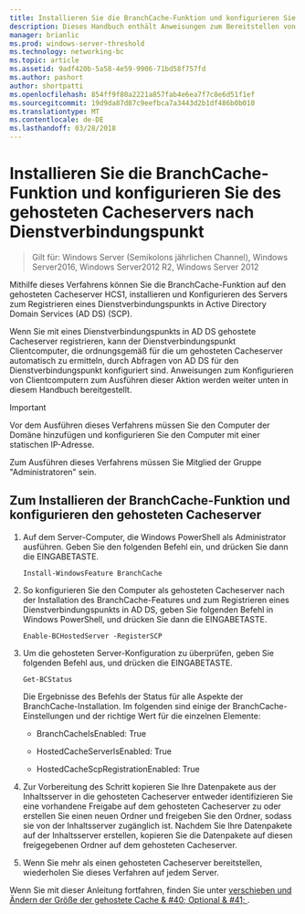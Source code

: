 ```yaml
---
title: Installieren Sie die BranchCache-Funktion und konfigurieren Sie des gehosteten Cacheservers nach Dienstverbindungspunkt
description: Dieses Handbuch enthält Anweisungen zum Bereitstellen von BranchCache im Modus für gehostete Caches auf Computern unter Windows Server 2016 und Windows 10
manager: brianlic
ms.prod: windows-server-threshold
ms.technology: networking-bc
ms.topic: article
ms.assetid: 9adf420b-5a58-4e59-9906-71bd58f757fd
ms.author: pashort
author: shortpatti
ms.openlocfilehash: 854ff9f80a2221a857fab4e6ea7f7c8e6d51f1ef
ms.sourcegitcommit: 19d9da87d87c9eefbca7a3443d2b1df486b0b010
ms.translationtype: MT
ms.contentlocale: de-DE
ms.lasthandoff: 03/28/2018
---
```

# <a name="install-the-branchcache-feature-and-configure-the-hosted-cache-server-by-service-connection-point"></a>Installieren Sie die BranchCache-Funktion und konfigurieren Sie des gehosteten Cacheservers nach Dienstverbindungspunkt

>Gilt für: Windows Server (Semikolons jährlichen Channel), Windows Server2016, Windows Server2012 R2, Windows Server 2012

Mithilfe dieses Verfahrens können Sie die BranchCache-Funktion auf den gehosteten Cacheserver HCS1, installieren und Konfigurieren des Servers zum Registrieren eines Dienstverbindungspunkts in Active Directory Domain Services \(AD DS\) \(SCP\).

Wenn Sie mit eines Dienstverbindungspunkts in AD DS gehostete Cacheserver registrieren, kann der Dienstverbindungspunkt Clientcomputer, die ordnungsgemäß für die um gehosteten Cacheserver automatisch zu ermitteln, durch Abfragen von AD DS für den Dienstverbindungspunkt konfiguriert sind. Anweisungen zum Konfigurieren von Clientcomputern zum Ausführen dieser Aktion werden weiter unten in diesem Handbuch bereitgestellt.

>[!IMPORTANT]
>Vor dem Ausführen dieses Verfahrens müssen Sie den Computer der Domäne hinzufügen und konfigurieren Sie den Computer mit einer statischen IP-Adresse.

Zum Ausführen dieses Verfahrens müssen Sie Mitglied der Gruppe "Administratoren" sein.

## <a name="to-install-the-branchcache-feature-and-configure-the-hosted-cache-server"></a>Zum Installieren der BranchCache-Funktion und konfigurieren den gehosteten Cacheserver  

1. Auf dem Server-Computer, die Windows PowerShell als Administrator ausführen. Geben Sie den folgenden Befehl ein, und drücken Sie dann die EINGABETASTE.

    ``` 
    Install-WindowsFeature BranchCache
    ```

2.  So konfigurieren Sie den Computer als gehosteten Cacheserver nach der Installation des BranchCache-Features und zum Registrieren eines Dienstverbindungspunkts in AD DS, geben Sie folgenden Befehl in Windows PowerShell, und drücken Sie dann die EINGABETASTE.

    ```  
    Enable-BCHostedServer -RegisterSCP
    ```  

3. Um die gehosteten Server-Konfiguration zu überprüfen, geben Sie folgenden Befehl aus, und drücken die EINGABETASTE.

    ```  
    Get-BCStatus  
    ```  
  
    Die Ergebnisse des Befehls der Status für alle Aspekte der BranchCache-Installation. Im folgenden sind einige der BranchCache-Einstellungen und der richtige Wert für die einzelnen Elemente:  
  
    -   BranchCacheIsEnabled: True

    -   HostedCacheServerIsEnabled: True

    -   HostedCacheScpRegistrationEnabled: True

4. Zur Vorbereitung des Schritt kopieren Sie Ihre Datenpakete aus der Inhaltsserver in die gehosteten Cacheserver entweder identifizieren Sie eine vorhandene Freigabe auf dem gehosteten Cacheserver zu oder erstellen Sie einen neuen Ordner und freigeben Sie den Ordner, sodass sie von der Inhaltsserver zugänglich ist. Nachdem Sie Ihre Datenpakete auf der Inhaltsserver erstellen, kopieren Sie die Datenpakete auf diesen freigegebenen Ordner auf dem gehosteten Cacheserver.
  
5. Wenn Sie mehr als einen gehosteten Cacheserver bereitstellen, wiederholen Sie dieses Verfahren auf jedem Server.

Wenn Sie mit dieser Anleitung fortfahren, finden Sie unter [verschieben und Ändern der Größe der gehostete Cache & #40; Optional & #41; ](6-Bc-Move-Resize-Cache.md).
